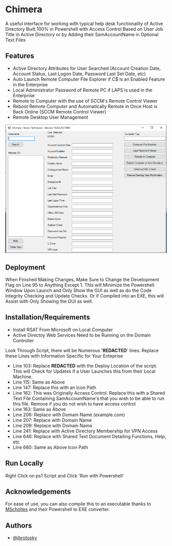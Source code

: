 
# Chimera

A useful interface for working with typical help desk functionality of Active Directory Built 100% in Powershell with Access Control Based on User Job Title in Active Directory or by Adding their SamAccountName in Optional Text Files


## Features

- Active Directory Attributes for User Searched (Account Creation Date, Account Status, Last Logon Date, Password Last Set Date, etc)
- Auto Launch Remote Computer File Explorer if C$ is an Enabled Feature in the Enterprise
- Local Administrator Password of Remote PC if LAPS is used in the Enterprise
- Remote to Computer with the use of SCCM's Remote Control Viewer
- Reboot Remote Computer and Automatically Remote in Once Host is Back Online (SCCM Remote Control Viewer)
- Remote Desktop User Management


![App Screenshot](images/ChimeraScreenShot.PNG)

## Deployment

When Finished Making Changes, Make Sure to Change the Development Flag on Line 95 to Anything Except 1. This will Minimize the Powershell Window Upon Launch and Only Show the GUI as well as do the Code Integrity Checking and Update Checks. Or if Compiled into an EXE, this will Assist with Only Showing the GUI as well. 

## Installation/Requirements

- Install RSAT From Microsoft on Local Computer
- Active Directoy Web Services Need to be Running on the Domain Controller

Look Through Script, there will be Numerous '**REDACTED**' lines. Replace these Lines with Information Specific for Your Enteprise
- Line 103: Replace **REDACTED** with the Deploy Location of the script. This will Check for Updates if a User Launches this from their Local Machine. 
- Line 115: Same as Above
- Line 147: Replace this with an Icon Path
- Line 162: This was Originally Access Control. Replace this with a Shared Text File Containing SamAccountName's that you wish to be able to run this file. Remove if you do not wish to have access control
- Line 163: Same as Above
- Line 206: Replace with Domain Name (example.com)
- Line 207: Replace with Domain Name
- Line 209: Replace with Domain Name
- Line 241: Replace with Active Directory Membership for VPN Access
- Line 646: Replace with Shared Text Document Detailing Functions, Help, etc
- Line 660: Same as Above Icon Path
## Run Locally

Right Click on ps1 Script and Click 'Run with Powershell'

## Acknowledgements

For ease of use, you can also compile this to an executable thanks to [MScholtes](https://github.com/MScholtes/PS2EXE) and their Powershell to EXE converter.


## Authors

- [@jbrotosky](https://www.github.com/jbrotosky)

